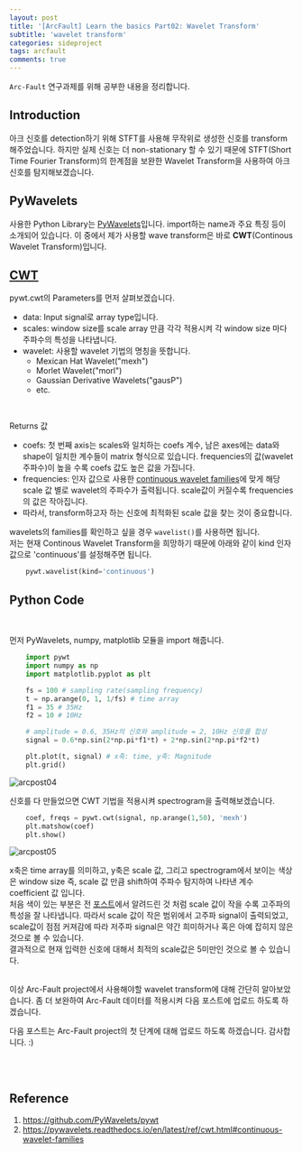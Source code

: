 ```yaml
---
layout: post
title: '[ArcFault] Learn the basics Part02: Wavelet Transform'
subtitle: 'wavelet transform'
categories: sideproject
tags: arcfault
comments: true
---
```

`Arc-Fault` 연구과제를 위해 공부한 내용을 정리합니다.

## Introduction
아크 신호를 detection하기 위해 STFT를 사용해 무작위로 생성한 신호를 transform 해주었습니다. 하지만 실제 신호는 더 non-stationary 할 수 있기 때문에 STFT(Short Time Fourier Transform)의 한계점을 보완한 Wavelet Transform을 사용하여 아크 신호를 탐지해보겠습니다.

## PyWavelets
사용한 Python Library는 [PyWavelets](https://pywavelets.readthedocs.io/en/latest/)입니다. import하는 name과 주요 특징 등이 소개되어 있습니다. 이 중에서 제가 사용할 wave transform은 바로 **CWT**(Continous Wavelet Transform)입니다.

## [CWT](https://pywavelets.readthedocs.io/en/latest/ref/cwt.html#continuous-wavelet-families)
pywt.cwt의 Parameters를 먼저 살펴보겠습니다. <br>
- data: Input signal로 array type입니다.
- scales: window size를 scale array 만큼 각각 적용시켜 각 window size 마다 주파수의 특성을 나타냅니다. 
- wavelet: 사용할 wavelet 기법의 명칭을 뜻합니다.
    - Mexican Hat Wavelet("mexh")
    - Morlet Wavelet("morl")
    - Gaussian Derivative Wavelets("gausP")
    - etc.
<br>

Returns 값
- coefs: 첫 번째 axis는 scales와 일치하는 coefs 계수, 남은 axes에는 data와 shape이 일치한 계수들이 matrix 형식으로 있습니다. frequencies의 값(wavelet 주파수)이 높을 수록 coefs 값도 높은 값을 가집니다.
- frequencies: 인자 값으로 사용한 [continuous wavelet families](https://pywavelets.readthedocs.io/en/latest/ref/wavelets.html)에 맞게 해당 scale 값 별로 wavelet의 주파수가 출력됩니다. scale값이 커질수록 frequencies의 값은 작아집니다.
- 따라서, transform하고자 하는 신호에 최적화된 scale 값을 찾는 것이 중요합니다.

wavelets의 families를 확인하고 싶을 경우 `wavelist()`를 사용하면 됩니다. <br>
저는 현재 Continous Wavelet Transform을 희망하기 때문에 아래와 같이 kind 인자 값으로 'continuous'를 설정해주면 됩니다.
```python
    pywt.wavelist(kind='continuous')
```

## Python Code

<br>

먼저 PyWavelets, numpy, matplotlib 모듈을 import 해줍니다.<br>
```python
    import pywt
    import numpy as np
    import matplotlib.pyplot as plt

    fs = 100 # sampling rate(sampling frequency)
    t = np.arange(0, 1, 1/fs) # time array
    f1 = 35 # 35Hz
    f2 = 10 # 10Hz

    # amplitude = 0.6, 35Hz의 신호와 amplitude = 2, 10Hz 신호를 합성
    signal = 0.6*np.sin(2*np.pi*f1*t) + 2*np.sin(2*np.pi*f2*t)

    plt.plot(t, signal) # x축: time, y축: Magnitude
    plt.grid()
```
![arcpost04](https://user-images.githubusercontent.com/48666867/106565978-fff73400-6572-11eb-8820-5ba03a413973.PNG)

신호를 다 만들었으면 CWT 기법을 적용시켜 spectrogram을 출력해보겠습니다.

```python
    coef, freqs = pywt.cwt(signal, np.arange(1,50), 'mexh')
    plt.matshow(coef)
    plt.show()
```
![arcpost05](https://user-images.githubusercontent.com/48666867/106566019-0dacb980-6573-11eb-9e1d-2216fa1343ea.PNG)

x축은 time array를 의미하고, y축은 scale 값, 그리고 spectrogram에서 보이는 색상은 window size 즉, scale 값 만큼 shift하여 주파수 탐지하여 나타낸 계수 coefficient 값 입니다.<br>
처음 색이 있는 부분은 전 [포스트](https://geonkimdcu.github.io/sideproject/2021/02/01/SP-ArcFault-0/)에서 알려드린 것 처럼 scale 값이 작을 수록 고주파의 특성을 잘 나타냅니다. 따라서 scale 값이 작은 범위에서 고주파 signal이 출력되었고, scale값이 점점 커져감에 따라 저주파 signal은 약간 희미하거나 혹은 아예 잡히지 않은 것으로 볼 수 있습니다.<br>
결과적으로 현재 입력한 신호에 대해서 최적의 scale값은 5미만인 것으로 볼 수 있습니다.

<br>
이상 Arc-Fault project에서 사용해야할 wavelet transform에 대해 간단히 알아보았습니다. 좀 더 보완하여 Arc-Fault 데이터를 적용시켜 다음 포스트에 업로드 하도록 하겠습니다.

다음 포스트는 Arc-Fault project의 첫 단계에 대해 업로드 하도록 하겠습니다.
감사합니다. :)

<br><br>

## Reference
1. https://github.com/PyWavelets/pywt
2. https://pywavelets.readthedocs.io/en/latest/ref/cwt.html#continuous-wavelet-families
